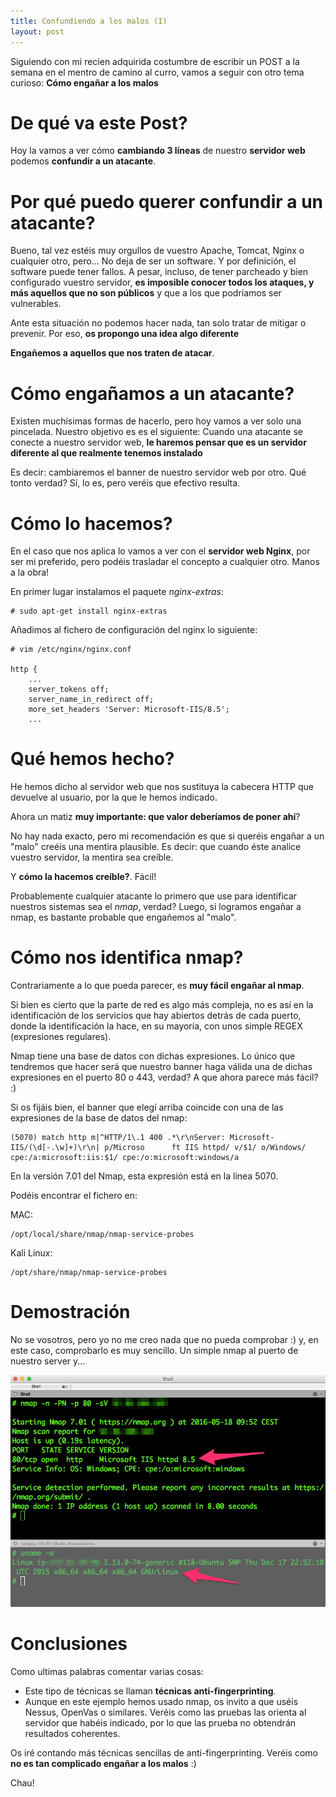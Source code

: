 ```yaml
---
title: Confundiendo a los malos (I)
layout: post
---
```


Siguiendo con mi recien adquirida costumbre de escribir un POST a la semana en el mentro de camino al curro, vamos a seguir con otro tema curioso: **Cómo engañar a los malos** 

# De qué va este Post?

Hoy la vamos a ver cómo **cambiando 3 líneas** de nuestro **servidor web** podemos **confundir a un atacante**.

# Por qué puedo querer confundir a un atacante?

Bueno, tal vez estéis muy orgullos de vuestro Apache, Tomcat, Nginx o cualquier otro, pero... No deja de ser un software. Y por definición, el software puede tener fallos. 
A pesar, incluso, de tener parcheado y bien configurado vuestro servidor, **es imposible conocer todos los ataques, y más aquellos que no son públicos** y que a los que podríamos ser vulnerables.

Ante esta situación no podemos hacer nada, tan solo tratar de mitigar o prevenir. Por eso, **os propongo una idea algo diferente**

**Engañemos a aquellos que nos traten de atacar**.

# Cómo engañamos a un atacante?

Existen muchísimas formas de hacerlo, pero hoy vamos a ver solo una pincelada. Nuestro objetivo es es el siguiente:
Cuando una atacante se conecte a nuestro servidor web, **le haremos pensar que es un servidor diferente al que realmente tenemos instalado**

Es decir: cambiaremos el banner de nuestro servidor web por otro.
Qué tonto verdad? Sí, lo es, pero veréis que efectivo resulta.

# Cómo lo hacemos?

En el caso que nos aplica lo vamos a ver con el **servidor web Nginx**, por ser mi preferido, pero podéis trasladar el concepto a cualquier otro. Manos a la obra!

En primer lugar instalamos el paquete *nginx-extras*:

    # sudo apt-get install nginx-extras

Añadimos al fichero de configuración del nginx lo siguiente:

    # vim /etc/nginx/nginx.conf
    
    http {
        ...    
        server_tokens off;
        server_name_in_redirect off;
        more_set_headers 'Server: Microsoft-IIS/8.5';
        ...


# Qué hemos hecho?

He hemos dicho al servidor web que nos sustituya la cabecera HTTP que devuelve al usuario, por la que le hemos indicado.

Ahora un matiz **muy importante: que valor deberíamos de poner ahí**?

No hay nada exacto, pero mi recomendación es que si queréis engañar a un "malo" creéis una mentira plausible. Es decir: que cuando éste analice vuestro servidor, la mentira sea creíble. 

Y **cómo la hacemos creíble?**. Fácil! 

Probablemente cualquier atacante lo primero que use para identificar nuestros sistemas sea el *nmap*, verdad? Luego, si logramos engañar a nmap, es bastante probable que engañemos al "malo". 

# Cómo nos identifica nmap?

Contrariamente a lo que pueda parecer, es **muy fácil engañar al nmap**.

Si bien es cierto que la parte de red es algo más compleja, no es así en la identificación de los servicios que hay abiertos detrás de cada puerto, donde la identificación la hace, en su mayoría, con unos simple REGEX (expresiones regulares). 

Nmap tiene una base de datos con dichas expresiones. Lo único que tendremos que hacer será que nuestro banner haga válida una de dichas expresiones en el puerto 80 o 443, verdad? A que ahora parece más fácil? :)

Si os fijáis bien, el banner que elegí arriba coincide con una de las expresiones de la base de datos del nmap:
 
    (5070) match http m|^HTTP/1\.1 400 .*\r\nServer: Microsoft-IIS/(\d[-.\w]+)\r\n| p/Microso      ft IIS httpd/ v/$1/ o/Windows/ cpe:/a:microsoft:iis:$1/ cpe:/o:microsoft:windows/a 

En la versión 7.01 del Nmap, esta expresión está en la linea 5070.

Podéis encontrar el fichero en:

MAC:
    
    /opt/local/share/nmap/nmap-service-probes

Kali Linux:

    /opt/share/nmap/nmap-service-probes
    
   
# Demostración 

No se vosotros, pero yo no me creo nada que no pueda comprobar :) y, en este caso, comprobarlo es muy sencillo. Un simple nmap al puerto de nuestro server y...

![nmap](/examples/confundiendo-a-los-malos-i/nmap.jpg)

# Conclusiones

Como ultimas palabras comentar varias cosas:

* Este tipo de técnicas se llaman **técnicas anti-fingerprinting**. 
* Aunque en este ejemplo hemos usado nmap, os invito a que uséis Nessus, OpenVas o similares. Veréis como las pruebas las orienta al servidor que habéis indicado, por lo que las prueba no obtendrán resultados coherentes.

Os iré contando más técnicas sencillas de anti-fingerprinting. Veréis como **no es tan complicado engañar a los malos** :)

Chau!
